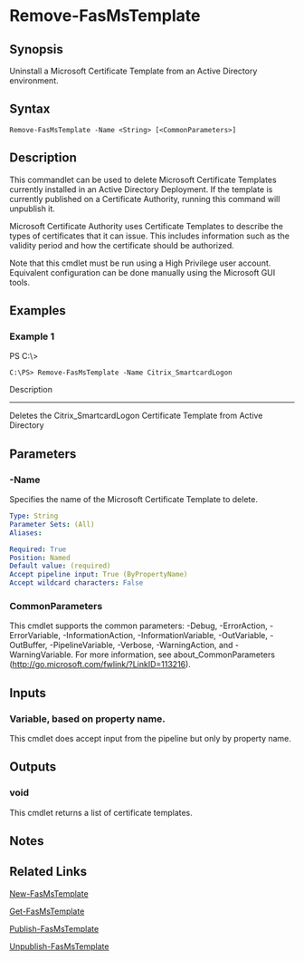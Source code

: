 # Remove-FasMsTemplate

## Synopsis
Uninstall a Microsoft Certificate Template from an Active Directory environment.

## Syntax

```
Remove-FasMsTemplate -Name <String> [<CommonParameters>]
```

## Description
This commandlet can be used to delete Microsoft Certificate Templates currently installed in an Active Directory Deployment. 
If the template is currently published on a Certificate Authority, running this command will unpublish it.

Microsoft Certificate Authority uses Certificate Templates to describe the types of certificates that it can issue. 
This includes information such as the validity period and how the certificate should be authorized.

Note that this cmdlet must be run using a High Privilege user account. 
Equivalent configuration can be done manually using the Microsoft GUI tools.

## Examples

### Example 1
PS C:\\\>

```
C:\PS> Remove-FasMsTemplate -Name Citrix_SmartcardLogon
```

Description

-----------

Deletes the Citrix_SmartcardLogon Certificate Template from Active Directory

## Parameters

### -Name
Specifies the name of the Microsoft Certificate Template to delete.

```yaml
Type: String
Parameter Sets: (All)
Aliases:

Required: True
Position: Named
Default value: (required)
Accept pipeline input: True (ByPropertyName)
Accept wildcard characters: False
```

### CommonParameters
This cmdlet supports the common parameters: -Debug, -ErrorAction, -ErrorVariable, -InformationAction, -InformationVariable, -OutVariable, -OutBuffer, -PipelineVariable, -Verbose, -WarningAction, and -WarningVariable.
For more information, see about_CommonParameters (http://go.microsoft.com/fwlink/?LinkID=113216).

## Inputs

### Variable, based on property name.
This cmdlet does accept input from the pipeline but only by property name.

## Outputs

### void
This cmdlet returns a list of certificate templates.

## Notes

## Related Links

[New-FasMsTemplate]()

[Get-FasMsTemplate]()

[Publish-FasMsTemplate]()

[Unpublish-FasMsTemplate]()


